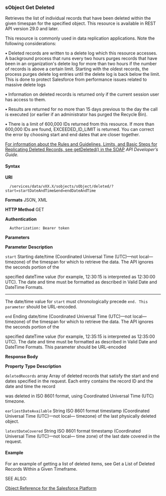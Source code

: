 ### sObject Get Deleted

Retrieves the list of individual records that have been deleted within the given timespan for the specified object. This resource is available
in REST API version 29.0 and later.

This resource is commonly used in data replication applications. Note the following considerations:

**•** Deleted records are written to a delete log which this resource accesses. A background process that runs every two hours purges
records that have been in an organization's delete log for more than two hours if the number of records is above a certain limit.
Starting with the oldest records, the process purges delete log entries until the delete log is back below the limit. This is done to
protect Salesforce from performance issues related to massive delete logs

**•** Information on deleted records is returned only if the current session user has access to them.

**•** Results are returned for no more than 15 days previous to the day the call is executed (or earlier if an administrator has purged the
Recycle Bin).

**•** There is a limit of 600,000 IDs returned from this resource. If more than 600,000 IDs are found, EXCEEDED_ID_LIMIT is returned.
You can correct the error by choosing start and end dates that are closer together.

[For information about the Rules and Guidelines, Limits, and Basic Steps for Replicating Deleted Records, see getDeleted() in the SOAP](https://developer.salesforce.com/docs/atlas.en-us.252.0.api.meta/api/sforce_api_calls_getdeleted.htm)
_API Developer’s Guide._

#### Syntax

**URI**
```
  /services/data/vXX.X/sobjects/sObject/deleted/?start=startDateAndTime&end=endDateAndTime

```
**Formats**
JSON, XML

**HTTP Method**
GET

**Authentication**
```
  Authorization: Bearer token

```
**Parameters**

**Parameter** **Description**

`start` Starting date/time (Coordinated Universal Time (UTC)—not local— timezone) of the
timespan for which to retrieve the data. The API ignores the seconds portion of the

specified dateTime value (for example, 12:30:15 is interpreted as 12:30:00 UTC). The
date and time must be formatted as described in Valid Date and DateTime Formats.


-----

The date/time value for `start` must chronologically precede `end. This parameter`
should be URL-encoded.

`end` Ending date/time (Coordinated Universal Time (UTC)—not local— timezone) of the
timespan for which to retrieve the data. The API ignores the seconds portion of the

specified dateTime value (for example, 12:35:15 is interpreted as 12:35:00 UTC). The
date and time must be formatted as described in Valid Date and DateTime Formats.
This parameter should be URL-encoded

**Response Body**

**Property** **Type** **Description**

`deletedRecords` array Array of deleted records that satisfy the start and end dates specified in the
request. Each entry contains the record ID and the date and time the record

was deleted in ISO 8601 format, using Coordinated Universal Time (UTC)
timezone.

`earliestDateAvailable` String ISO 8601 format timestamp (Coordinated Universal Time (UTC)—not local—
timezone) of the last physically deleted object.

`latestDateCovered` String ISO 8601 format timestamp (Coordinated Universal Time (UTC)—not local—
time zone) of the last date covered in the request.

#### Example

For an example of getting a list of deleted items, see Get a List of Deleted Records Within a Given Timeframe.

SEE ALSO:

[Object Reference for the Salesforce Platform](https://developer.salesforce.com/docs/atlas.en-us.252.0.object_reference.meta/object_reference/)
